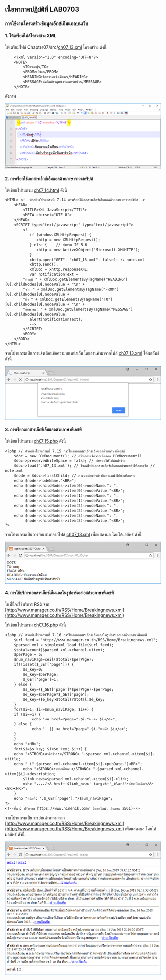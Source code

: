 ## เนื้อหาภาคปฏิบัติที่ LAB0703
### การใช้งานโครงสร้างข้อมูลเอ็กซ์เอ็มแอลบนเว็บ

#### 1. ให้เตรียมไฟล์โครงสร้าง XML 

ให้เตรียมไฟล์ Chapter07/src/[ch07_13.xml](ch07_13.xml) โครงสร้าง ดังนี้

```
    <?xml version="1.0" encoding="UTF-8"?>
    <NOTE>
        <TO>ชมพู่</TO>
        <FROM>เบิร์ด</FROM>
        <HEADING>ข้อความแจ้งเตือน</HEADING>
        <MESSAGE>นัดกินข้าวดูหนังวันเสาร์หน้า</MESSAGE>
    </NOTE>
```

ดังภาพ

<img src=output/ch07_13.png>

#### 2. การเรียกใช้เอกสารเอ็กซ์เอ็มแอลด้วยภาษาจาวาสคริปต์

ให้เขียนโปรแกรม [ch07_14.html](src/ch07_14.html) ดังนี้

```
<HTML> <!--ตัวอย่างโปรแกรมที่ 7.14 การเรียกใช้เอกสารเอ็กซ์เอ็มแอลด้วยภาษาจาวาสคริปต์-->
    <HEAD>
        <TITLE>XML-JavaScript</TITLE>
        <META charset="UTF-8">
    </HEAD>
    <SCRIPT type="text/javascript" type="text/javascript">
        <!--
           if (window.XMLHttpRequest) {
              xhttp = new XMLHttpRequest();
           } else {    // สำหรับ IE 5-6
              xhttp = new ActiveXObject("Microsoft.XMLHTTP");
           }
           xhttp.open("GET", "ch07_13.xml", false); // note.xml
           xhttp.send();
           xmlDoc = xhttp.responseXML; 
           var notificationText = 
        "ท่านมี " + xmlDoc.getElementsByTagName("HEADING")[0].childNodes[0].nodeValue + "\n" + 
        "จาก " + xmlDoc.getElementsByTagName("FROM")[0].childNodes[0].nodeValue +
        "ถึง " + xmlDoc.getElementsByTagName("TO")[0].childNodes[0].nodeValue + "\n" +
        "ข้อความ: " + xmlDoc.getElementsByTagName("MESSAGE")[0].childNodes[0].nodeValue;
           alert(notificationText);
           -->
        </SCRIPT>
        <BODY>
    </BODY>
</HTML>
```

จากโปรแกรมเป็นการแจ้งเตือนข้อความบนหน้าเว็บ โดยอ่านค่ามาจากไฟล์ [ch07_13.xml](ch07_13.xml) ได้ผลลัพธ์ ดังนี้

<img src=output/ch07_14.png>

#### 3. การเรียกเอกสารเอ็กซ์เอ็มแอลด้วยภาษาพีเอชพี

ให้เขียนโปรแกรม [ch07_15.php](src/ch07_15.php) ดังนี้

```
<?php // ตัวอย่างโปรแกรมที่ 7.15 การโหลดเอกสารเอ็กซ์เอ็มแอลด้วยภาษาพีเอชพี
    $doc = new DOMDocument(); // สร้างออบเจ็คจากเม็ดธอด DOMDocument()
    $doc->preserveWhiteSpace = false; // กำหนดให้ไม่นับค่าว่าง
    $doc->load('ch07_13.xml'); // โหลดไฟล์เอกสารเอ็กซ์เอ็มแอลกำหนดค่าให้ออบเจ็ค // note.xml
    $node = $doc->firstChild; // กำหนดตัวแปรอ้างอิงตำแหน่งไปยังแท็กแรก
    echo $node->nodeName."<BR>";
    echo $node->childNodes->item(0)->nodeName.": ".
         $node->childNodes->item(0)->nodeValue."<BR>"; 
    echo $node->childNodes->item(1)->nodeName.": ".
         $node->childNodes->item(1)->nodeValue."<BR>"; 
    echo $node->childNodes->item(2)->nodeName.": ".
         $node->childNodes->item(2)->nodeValue."<BR>"; 
    echo $node->childNodes->item(3)->nodeName.": ".
         $node->childNodes->item(3)->nodeValue."<BR>"; 
?>
```

จากโปรแกรมเป็นการอ่านค่ามาจากไฟล์ [ch07_13.xml](ch07_13.xml) เพื่อแสดงผล โดยได้ผลลัพธ์ ดังนี้

<img src=output/ch07_15.png>

#### 4. การใช้บริการเอกสารเอ็กซ์เอ็มแอลในรูปอาร์เอสเอสด้วยภาษาพีเอชพี

ในที่นี้จะใช้บริการ RSS จาก [http://www.manager.co.th/RSS/Home/Breakingnews.xml](http://www.manager.co.th/RSS/Home/Breakingnews.xml)

ให้เขียนโปรแกรม [ch07_16.php](src/ch07_16.php) ดังนี้

```
<?php // ตัวอย่างโปรแกรมที่ 7.16 การโหลดเอกสารเอ็กซ์เอ็มแอลในรูปอาร์เอสเอสด้วยภาษาพีเอชพี
    $url_feed = 'http://www.manager.co.th/RSS/Home/Breakingnews.xml';
    $parsed_xml = simplexml_load_file($url_feed);
    $total=count($parsed_xml->channel->item);
    $perPage = 5;
    $num_naviPage=ceil($total/$perPage);
    if(!isset($_GET['page'])) {
        $s_key=0;
        $e_key=$perPage;    
        $_GET['page']=1;
    } else {
        $s_key=($_GET['page']*$perPage)-$perPage;
        $e_key=$perPage*$_GET['page'];
        $e_key=($e_key>$total)?$total:$e_key;
    }
    for($i=1; $i<=$num_naviPage; $i++) {
    if ($i==1) {
            echo "<a href=?page=".$i.">หน้า $i</a>"; 
    } else {
            echo "  || <a href=?page=".$i.">หน้า $i</a>";
    }
    }
    echo "<HR>";
    for($i=$s_key; $i<$e_key; $i++) {
    echo "<STRONG>หัวข้อข่าว:</STRONG> ".$parsed_xml->channel->item[$i]->title;
    echo " (".$parsed_xml->channel->item[$i]->pubDate.")<BR>";
        echo "<STRONG>รายละเอียด:</STRONG> ".$parsed_xml->channel->item[$i]->description;
        $link_news=$parsed_xml->channel->item[$i]->link;
        echo "..../<A href='$link_news' target='_blank'>อ่านเพิ่มเติม</A><BR><HR>";
    }
    echo "หน้าที่: ".$_GET['page']."/$num_naviPage";
?>
<!--ที่มา: ปรับจาก https://www.ninenik.com/ (ออนไลน์. มีนาคม 2561)-->
```

จากโปรแกรมเป็นการอ่านค่ามาจากจาก [http://www.manager.co.th/RSS/Home/Breakingnews.xml](http://www.manager.co.th/RSS/Home/Breakingnews.xml) เพื่อแสดงผล โดยได้ผลลัพธ์ ดังนี้

<img src=output/ch07_16.png>
